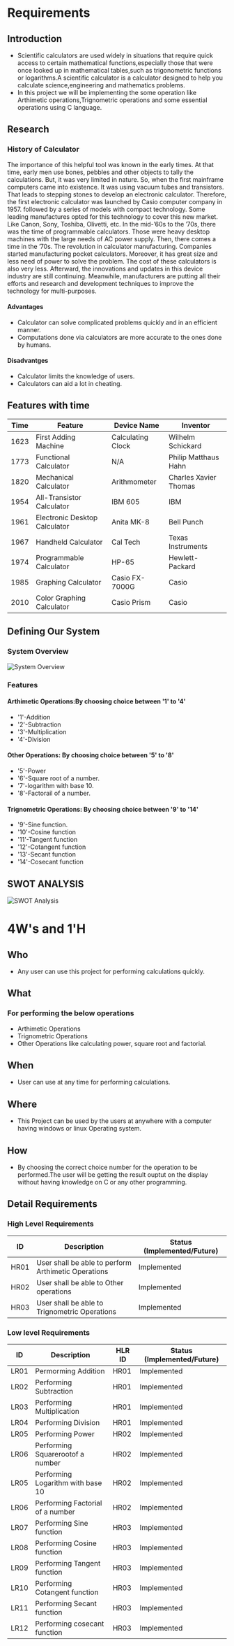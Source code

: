 # Requirements
## Introduction
* Scientific calculators are used widely in situations that require quick access to certain mathematical functions,especially those that were once looked up in mathematical tables,such as trigonometric functions or logarithms.A scientific calculator is a calculator designed to help you calculate science,engineering and mathematics problems. 
* In this project we will be implementing the some operation like Arthimetic operations,Trignometric operations and some essential operations using C language.
## Research
### History of Calculator
The importance of this helpful tool was known in the early times. At that time, early men use bones, pebbles and other objects to tally the calculations. But, it was very limited in nature. So, when the first mainframe computers came into existence. It was using vacuum tubes and transistors. That leads to stepping stones to develop an electronic calculator.
Therefore, the first electronic calculator was launched by Casio computer company in 1957. followed by a series of models with compact technology. Some leading manufactures opted for this technology to cover this new market. Like Canon, Sony, Toshiba, Olivetti, etc.
In the mid-’60s to the ’70s, there was the time of programmable calculators. Those were heavy desktop machines with the large needs of AC power supply.
Then, there comes a time in the ’70s. The revolution in calculator manufacturing. Companies started manufacturing pocket calculators. Moreover, it has great size and less need of power to solve the problem. The cost of these calculators is also very less.
Afterward, the innovations and updates in this device industry are still continuing. Meanwhile, manufacturers are putting all their efforts and research and development techniques to improve the technology for multi-purposes.
#### Advantages
*   Calculator can solve complicated problems quickly and in an efficient manner.
*   Computations done via calculators are more accurate to the ones done by humans.
#### Disadvantges
*   Calculator limits the knowledge of users.
*   Calculators can aid a lot in cheating.
## Features with time
| Time | Feature | Device Name | Inventor |
| ---- | ------ | ---------- | ---------|
| 1623 | First Adding Machine | Calculating Clock | Wilhelm Schickard |
| 1773 | Functional Calculator | N/A | Philip Matthaus Hahn | 
| 1820 | Mechanical Calculator | Arithmometer | Charles Xavier Thomas |
| 1954 | All-Transistor Calculator | IBM 605 | IBM |
| 1961 | Electronic Desktop Calculator | Anita MK-8 | Bell Punch |
| 1967 | Handheld Calculator | Cal Tech | Texas Instruments |
| 1974 | Programmable Calculator | HP-65 | Hewlett-Packard |
| 1985 | Graphing Calculator | Casio FX-7000G | Casio |
| 2010 | Color Graphing Calculator | Casio Prism | Casio |
## Defining Our System
### System Overview
![System Overview](https://github.com/ShodaPratheepKumarReddy/stepin255967/blob/main/1_Requirements/System.png)
### Features
#### Arthimetic Operations:By choosing  choice between '1' to '4'
*   '1'-Addition
*   '2'-Subtraction
*   '3'-Multiplication
*   '4'-Division
#### Other Operations: By choosing choice between '5' to '8'
*   '5'-Power
*   '6'-Square root of a number.
*   '7'-logarithm with base 10.
*   '8'-Factorail of a number.
#### Trignometric Operations: By choosing choice between '9' to '14'
*   '9'-Sine function.
*   '10'-Cosine function
*   '11'-Tangent function
*   '12'-Cotangent function
*   '13'-Secant function
*   '14'-Cosecant function
## SWOT ANALYSIS
![SWOT Analysis](https://github.com/ShodaPratheepKumarReddy/stepin255967/blob/main/1_Requirements/swot.png)

# 4W&#39;s and 1&#39;H
## Who
*   Any user can use this project for performing calculations quickly.
## What
### For performing the below operations
*   Arthimetic Operations
*   Trignometric Operations
*   Other Operations like calculating power, square root and factorial.
## When
*   User can use at any time for performing calculations. 
## Where
*   This Project can be used by the users at anywhere with a computer having windows or linux Operating system.
## How
*   By choosing the correct choice number for the operation to be performed.The user will be getting the result ouptut on the display without having knowledge on C or any other programming.
## Detail Requirements
### High Level Requirements 
| ID | Description | Status (Implemented/Future) | 
| ----- | ----- | ---------|
| HR01 | User shall be able to perform Arthimetic Operations | Implemented | 
| HR02 | User shall be able to Other operations | Implemented |
| HR03 | User shall be able to Trignometric Operations | Implemented |
### Low level Requirements
| ID | Description | HLR ID | Status (Implemented/Future) |
| ------ | --------- | ------ | ----- |
| LR01 | Permorming Addition | HR01 | Implemented |
| LR02 | Performing Subtraction | HR01 | Implemented |
| LR03 | Performing Multiplication | HR01 | Implemented |
| LR04 | Performing Division | HR01 | Implemented |
| LR05 | Performing Power | HR02 | Implemented |
| LR06 | Performing Squarerootof a number | HR02 | Implemented |
| LR05 | Performing Logarithm with base 10 | HR02 | Implemented |
| LR06 | Performing Factorial of a number | HR02 | Implemented |
| LR07 | Performing Sine function | HR03 | Implemented |
| LR08 | Performing Cosine function | HR03 | Implemented |
| LR09 | Performing Tangent function | HR03 | Implemented |
| LR10 | Performing Cotangent function | HR03 | Implemented |
| LR11 | Performing Secant function | HR03 | Implemented |
| LR12 | Performing cosecant function | HR03 | Implemented |
